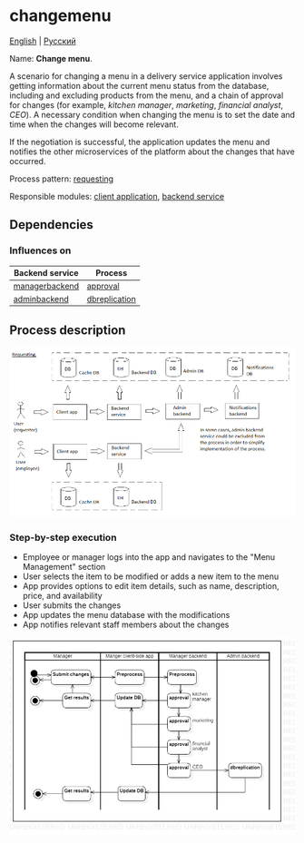 # changemenu

[English](changemenu.md) | [Русский](changemenu.ru.md)

Name: **Change menu**.

A scenario for changing a menu in a delivery service application involves getting information about the current menu status from the database, including and excluding products from the menu, and a chain of approval for changes (for example, *kitchen manager*, *marketing*, *financial analyst*, *CEO*).
A necessary condition when changing the menu is to set the date and time when the changes will become relevant.

If the negotiation is successful, the application updates the menu and notifies the other microservices of the platform about the changes that have occurred.

Process pattern: [requesting](../../processpatterns/requesting.md)

Responsible modules: [client application](../../frontend/kitchenclient.md), [backend service](../../backend/kitchenbackend.md)

## Dependencies

### Influences on

| Backend service | Process |
| --- | ---- |
| [managerbackend](../../backend/managerbackend.md) | [approval](../manager/approval.md) |
| [adminbackend](../../backend/adminbackend.md) | [dbreplication](../admin/dbreplication.md) |

## Process description

![requesting_overall](../../img/requesting_overall.png)

### Step-by-step execution

- Employee or manager logs into the app and navigates to the "Menu Management" section
- User selects the item to be modified or adds a new item to the menu
- App provides options to edit item details, such as name, description, price, and availability
- User submits the changes
- App updates the menu database with the modifications
- App notifies relevant staff members about the changes

![kitchen.changemenu](../../img/activitydiagrams/kitchen.changemenu.png)
